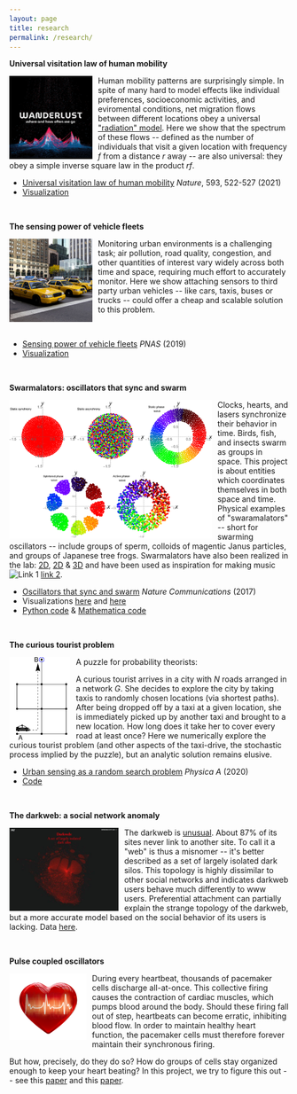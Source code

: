 ```yaml
---
layout: page
title: research
permalink: /research/
---
```



**Universal visitation law of human mobility**

<img src="/wanderlust.png"
alt="Markdown Monster icon"
style="float: left; margin-right: 10px;"
height="150"
align = "left"/>

Human mobility patterns are surprisingly simple. In spite of many hard to model effects like individual preferences, socioeconomic activities, and eviromental conditions, net migration flows between different locations obey a universal ["radiation" model](https://en.wikipedia.org/wiki/Radiation_law_for_human_mobility#:~:text=type%20of%20network.-,The%20radiation%20model,of%20people%20between%20different%20locations.). Here we show that the spectrum of these flows -- defined as the number of individuals that visit a given location with frequency *f* from a distance *r* away -- are also universal: they obey a simple inverse square law in the product *rf*. 
 
* [Universal visitation law of human mobility](https://www.nature.com/articles/s41586-021-03480-9) *Nature*, 593, 522-527 (2021)
* [Visualization](https://senseable.mit.edu/wanderlust/)

&nbsp;
&nbsp;
&nbsp;
&nbsp;
&nbsp;
&nbsp;
&nbsp;
&nbsp;
&nbsp;
&nbsp;

**The sensing power of vehicle fleets**

<img src="/taxi.jpg"
alt="Markdown Monster icon"
style="float: left; margin-right: 10px;"
height="150"
align = "left"/>

Monitoring urban environments is a challenging task; air pollution, road quality, congestion, and other quantities of interest vary widely across both time and space, requiring much effort to accurately monitor. Here we show attaching sensors to third party urban vehicles -- like cars, taxis, buses or trucks -- could offer a cheap and scalable solution to this problem.

&nbsp;
&nbsp;
&nbsp;
&nbsp;
&nbsp;
&nbsp;

* [Sensing power of vehicle fleets](https://www.pnas.org/content/pnas/early/2019/06/10/1821667116.full.pdf) *PNAS* (2019)
* [Visualization](https://senseable.mit.edu/wanderlust/)

&nbsp;
&nbsp;
&nbsp;
&nbsp;
&nbsp;
&nbsp;
&nbsp;
&nbsp;
&nbsp;
&nbsp;



**Swarmalators: oscillators that sync and swarm**

<img src="/swarmalator_states.png"
alt="Markdown Monster icon"
style="float: left; margin-right: 10px;"
height="250"
align = "left"/>

Clocks, hearts, and lasers synchronize their behavior in time. Birds, fish, and insects swarm as groups in space. This project is about entities which coordinates themselves in both space and time. Physical examples of "swaramalators" -- short for swarming oscillators -- include groups of sperm, colloids of magentic Janus particles, and groups of Japanese tree frogs. Swarmalators have also been realized in the lab: [2D](https://www.youtube.com/watch?v=LUp_5bMMqXE), [2D](https://www.youtube.com/watch?v=ic4zEgVMSsA) & [3D](https://www.youtube.com/watch?v=Db6aiSa4soU&feature=youtu.be) and have been used as inspiration for making music![Link 1](https://www.youtube.com/watch?v=N85Og0TxyNo) [link 2](https://www.youtube.com/watch?v=lq0JKNig37s).


* [Oscillators that sync and swarm](https://www.nature.com/articles/s41467-017-01190-3) *Nature Communications* (2017)
* Visualizations [here](http://usediscretion.blogspot.com/2017/01/the-swarmalator.html) and [here](https://www.complexity-explorables.org/explorables/swarmalators/)
* [Python code](https://github.com/Khev/swarmalators) & [Mathematica code](https://notebookarchive.org/swarmalators--2019-05-cgd0h02/)

&nbsp;
&nbsp;
&nbsp;
&nbsp;


**The curious tourist problem**

<img src="/taxi-drive-cropped.png"
alt="Markdown Monster icon"
style="float: left; margin-right: 10px;"
height="150"
align = "left"/>

A puzzle for probability theorists: 

A curious tourist arrives in a city with *N* roads arranged in a network *G*. She decides to explore the city by taking taxis to randomly chosen locations (via  shortest paths). After being dropped off by a taxi at a given location, she is immediately picked up by another taxi and brought to a new location. How long does it take her to cover every road at least once? Here we  numerically explore the curious tourist problem (and other aspects of the taxi-drive, the stochastic process implied by the puzzle), but an analytic solution remains elusive.


* [Urban sensing as a random search problem](https://www.pnas.org/content/pnas/early/2019/06/10/1821667116.full.pdf) *Physica A* (2020)
* [Code](https://github.com/Khev/the_taxi_drive)


&nbsp;
&nbsp;
&nbsp;
&nbsp;
&nbsp;
&nbsp;
&nbsp;
&nbsp;
&nbsp;
&nbsp;


**The darkweb: a social network anomaly**

<img src="/darkweb.png"
alt="Markdown Monster icon"
style="float: left; margin-right: 10px;"
height="150"
align = "left"/>

The darkweb is [unusual](https://arxiv.org/abs/2005.14023). About 87% of its sites never link to another site. To call it a "web" is thus a misnomer -- it's better described as a set of largely isolated dark silos. This topology is highly dissimilar to other social networks and indicates darkweb users behave much differently to www users. Preferential attachment can partially explain the strange topology of the darkweb, but a more accurate model based on the social behavior of its users is lacking. Data [here](https://github.com/Khev/darkweb).

&nbsp;
&nbsp;
&nbsp;
&nbsp;
&nbsp;
&nbsp;
&nbsp;
&nbsp;
&nbsp;
&nbsp;
&nbsp;
&nbsp;
&nbsp;



**Pulse coupled oscillators**

<img src="/heartbeat.png"
alt="Markdown Monster icon"
style="float: left; margin-right: 10px;"
height="120"
align = "left"/>

During every heartbeat, thousands of pacemaker cells discharge all-at-once. This collective firing causes the contraction of cardiac muscles, which pumps blood around the body. Should these firing fall out of step, heartbeats can become erratic, inhibiting blood flow. In order to maintain healthy heart function, the pacemaker cells must therefore forever maintain their synchronous firing. 

But how, precisely, do they do so? How do groups of cells stay organized enough to keep your heart beating? In this project, we try to figure this out -- see this [paper](https://journals.aps.org/prl/abstract/10.1103/PhysRevLett.115.064101) and this [paper](https://journals.aps.org/pre/abstract/10.1103/PhysRevE.93.032203). 



